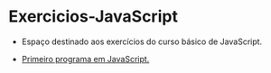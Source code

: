 # Exercicios-JavaScript

* Espaço destinado aos exercícios do curso básico de JavaScript.

* <a href="https://rafasfrancah.github.io/Exercicios-JavaScript/blob/master/aula04/ex001.html" target="_blank">Primeiro programa em JavaScript.</a> 


